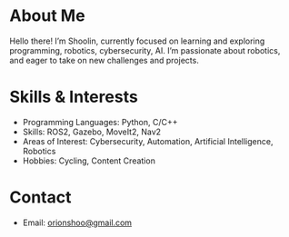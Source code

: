 # About Me
Hello there! I’m Shoolin, currently focused on learning and exploring programming, robotics, cybersecurity, AI. I’m passionate about robotics, and eager to take on new challenges and projects.



# Skills & Interests
- Programming Languages: Python, C/C++
- Skills: ROS2, Gazebo, MoveIt2, Nav2
- Areas of Interest: Cybersecurity, Automation, Artificial Intelligence, Robotics
- Hobbies: Cycling, Content Creation
 
# Contact
- Email: orionshoo@gmail.com
